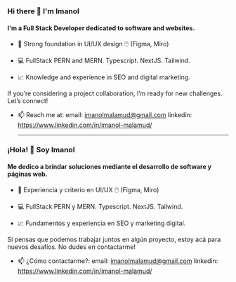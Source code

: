 ### Hi there 👋 I'm Imanol
#### I'm a Full Stack Developer dedicated to software and websites.

- 🎨 Strong foundation in UI/UX design 🖱️ (Figma, Miro)

- 💻 FullStack PERN and MERN. Typescript. NextJS. Tailwind.
  
- 📈 Knowledge and experience in SEO and digital marketing.

If you’re considering a project collaboration, I’m ready for new challenges. Let’s connect!

- 📫 Reach me at:
  email: imanolmalamud@gmail.com
  linkedin: https://www.linkedin.com/in/imanol-malamud/
  
  ---
  
  
### ¡Hola! 👋 Soy Imanol

#### Me dedico a brindar soluciones mediante el desarrollo de software y páginas web.

- 🎨 Experiencia y criterio en UI/UX 🖱️ (Figma, Miro)

- 💻 FullStack PERN y MERN. Typescript. NextJS. Tailwind.

- 📈 Fundamentos y experiencia en SEO y marketing digital.

Si pensas que podemos trabajar juntos en algún proyecto, estoy acá para nuevos desafíos. No dudes en contactarme!

- 📫 ¿Cómo contactarme?:
  email: imanolmalamud@gmail.com
  linkedin: https://www.linkedin.com/in/imanol-malamud/
